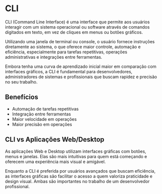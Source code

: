 # CLI

CLI (Command Line Interface) é uma interface que permite aos usuários interagir com um sistema operacional ou software através de comandos digitados em texto, em vez de cliques em menus ou botões gráficos.

Utilizando uma janela de terminal ou console, o usuário fornece instruções diretamente ao sistema, o que oferece maior controle, automação e eficiência, especialmente para tarefas repetitivas, operações administrativas e integrações entre ferramentas.

Embora tenha uma curva de aprendizado inicial maior em comparação com interfaces gráficos, a CLI é fundamental para desenvolvedores, administradores de sistemas e profissionais que buscam rapidez e precisão no seu trabalho.

## Benefícios

* Automação de tarefas repetitivas
* Integração entre ferramentas
* Maior velocidade em operações
* Maior precisão em operações

## CLI vs Aplicações Web/Desktop

As aplicações Web e Desktop utilizam interfaces gráficas com botões, menus e janelas. Elas são mais intuitivas para quem está começando e oferecem uma experiência mais visual e amigável.

Enquanto a CLI é preferida por usuários avançados que buscam eficiência, as interfaces gráficas são facilitar o acesso a quem valoriza praticidade e design visual. Ambas são importantes no trabalho de um desenvolvedor profissional.
